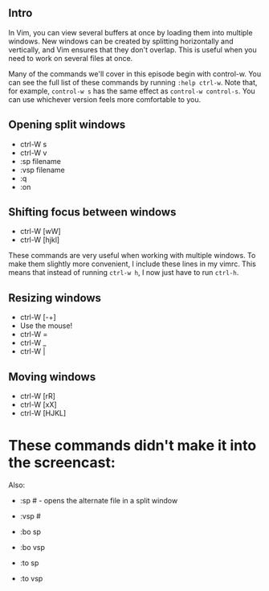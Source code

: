 Intro
-----

In Vim, you can view several buffers at once by loading them into multiple windows.
New windows can be created by splitting horizontally and vertically, and Vim ensures that they don't overlap. This is useful when you need to work on several files at once. 

Many of the commands we'll cover in this episode begin with control-w. You can
see the full list of these commands by running `:help ctrl-w`. Note that, for
example, `control-w s` has the same effect as `control-w control-s`. You can use whichever version feels more comfortable to you.

Opening split windows
---------------------

* ctrl-W s
* ctrl-W v
* :sp filename
* :vsp filename
* :q
* :on


Shifting focus between windows
------------------------------

* ctrl-W [wW]
* ctrl-W [hjkl]

These commands are very useful when working with multiple windows. To make them slightly more convenient, I include these lines in my vimrc. This means that instead of running `ctrl-w h`, I now just have to run `ctrl-h`.


Resizing windows
----------------

* ctrl-W [-+]
* Use the mouse!
* ctrl-W =
* ctrl-W \_
* ctrl-W |

Moving windows
--------------

* ctrl-W [rR]
* ctrl-W [xX]
* ctrl-W [HJKL]


# These commands didn't make it into the screencast:
Also:

* :sp #     -   opens the alternate file in a split window
* :vsp #

* :bo sp
* :bo vsp
* :to sp
* :to vsp